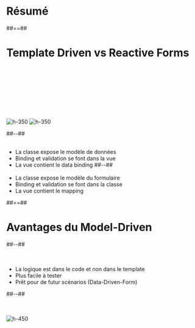 <!-- .slide: class="transition-bg-grey-1 underline" -->
# Résumé

##==##

<!-- .slide: class="two-column-layout" -->
# Template Driven vs Reactive Forms<br><br><br><br><br>
![h-350](assets/images/school/forms/template_driven.png)
![h-350](assets/images/school/forms/reactive_forms.png)

##--##
<br><br>
- La classe expose le modèle de données
- Binding et validation se font dans la vue
- La vue contient le data binding
##--##
<br><br>
- La classe expose le modèle du formulaire
- Binding et validation se font dans la classe
- La vue contient le mapping

##==##

<!-- .slide: class="two-column-layout"-->
# Avantages du Model-Driven
##--##
<br><br><br>

- La logique est dans le code et non dans le template
- Plus facile à tester
- Prêt pour de futur scénarios (Data-Driven-Form)

##--##
<br><br><br>

![h-450](assets/images/school/forms/avantage_reactive_forms.png)
